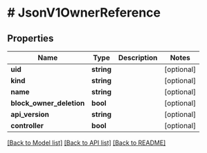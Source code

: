 # # JsonV1OwnerReference

## Properties

Name | Type | Description | Notes
------------ | ------------- | ------------- | -------------
**uid** | **string** |  | [optional]
**kind** | **string** |  | [optional]
**name** | **string** |  | [optional]
**block_owner_deletion** | **bool** |  | [optional]
**api_version** | **string** |  | [optional]
**controller** | **bool** |  | [optional]

[[Back to Model list]](../../README.md#models) [[Back to API list]](../../README.md#endpoints) [[Back to README]](../../README.md)
